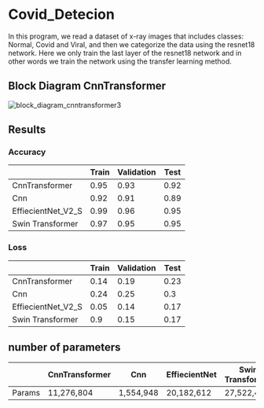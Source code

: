 # Covid_Detecion
In this program, we read a dataset of x-ray images that includes classes: Normal, Covid and Viral, and then we categorize the data using the resnet18 network.
Here we only train the last layer of the resnet18 network and in other words we train the network using the transfer learning method.

## Block Diagram CnnTransformer
![block_diagram_cnntransformer3](https://github.com/SayedMahdiMousavi/Covid_Detecion/assets/56066734/8bc8e724-24b4-47ba-a886-5a8964a10851)


## Results

### Accuracy
|                           |     Train    |     Validation    |     Test    |
|---------------------------|--------------|-------------------|-------------|
|     CnnTransformer        |     0.95     |     0.93          |     0.92    |
|     Cnn                   |     0.92     |     0.91          |     0.89    |
|     EffiecientNet_V2_S    |     0.99     |     0.96          |     0.95    |
|     Swin Transformer      |     0.97     |     0.95          |     0.95    |


### Loss
|                           |     Train    |     Validation    |     Test    |
|---------------------------|--------------|-------------------|-------------|
|     CnnTransformer        |     0.14     |     0.19          |     0.23    |
|     Cnn                   |     0.24     |     0.25          |     0.3     |
|     EffiecientNet_V2_S    |     0.05     |     0.14          |     0.17    |
|     Swin Transformer      |     0.9      |     0.15          |     0.17    |

## number of parameters
|               |     CnnTransformer    |     Cnn          |     EffiecientNet    |     Swin Transformer    |
|---------------|-----------------------|------------------|----------------------|-------------------------|
|     Params    |     11,276,804        |     1,554,948    |     20,182,612       |     27,522,430          |
